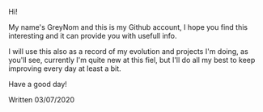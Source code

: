 

Hi!

My name's GreyNom and this is my Github account, I hope you find this interesting and 
it can provide you with usefull info.

I will use this also as a record of my evolution and projects I'm doing, as you'll see, 
currently I'm quite new at this fiel, but I'll do all my best to keep improving every 
day at least a bit.

Have a good day!

Written 03/07/2020

